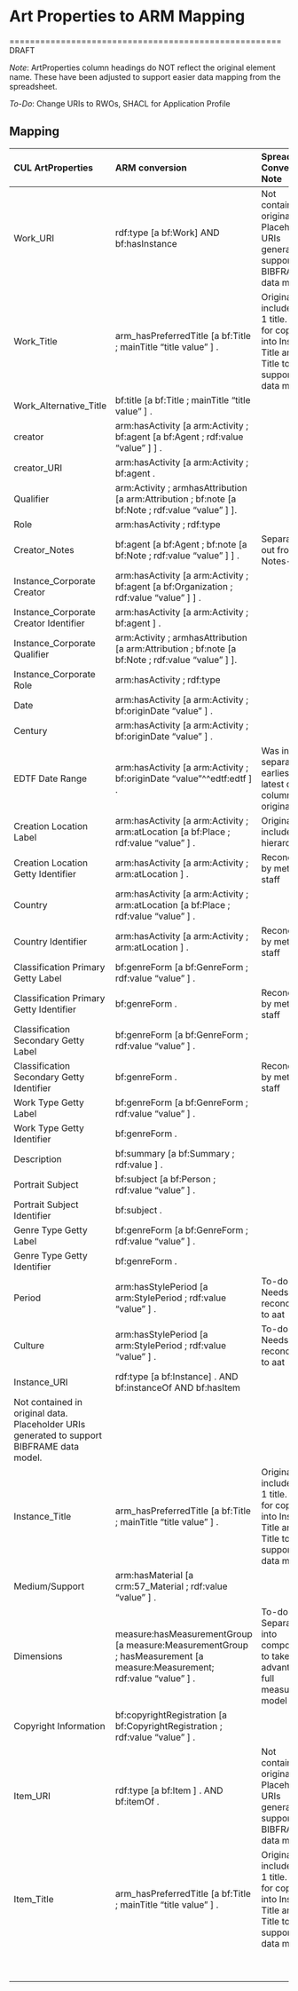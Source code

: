 # Art Properties to ARM Mapping
=====================================================
DRAFT

*Note*: ArtProperties column headings do NOT reflect the original element name. These have been adjusted to support easier data mapping from the spreadsheet.

*To-Do*: Change URIs to RWOs, SHACL for Application Profile

<a>Mapping</a>
----------------------
| CUL ArtProperties      | ARM conversion        | Spreadsheet Conversion Note
|:-------------|:-------------|:-------------|
|Work_URI   |rdf:type [a bf:Work] AND <WorkIURI> bf:hasInstance <InstanceURI>   |Not contained in original data. Placeholder URIs generated to support BIBFRAME data model.
|Work_Title   |arm_hasPreferredTitle [a bf:Title ; mainTitle “title value” ] .   |Original data included only 1 title. Values for copied into Instance Title and Item Title to support BF data model
|Work_Alternative_Title   | bf:title [a bf:Title ; mainTitle “title value” ] .  |   
|creator   |arm:hasActivity [a arm:Activity ; bf:agent [a bf:Agent ; rdf:value “value” ] ]  . | 
|creator_URI   |arm:hasActivity [a arm:Activity ; bf:agent <URI> .   | 
|Qualifier   |arm:Activity ; armhasAttribution [a arm:Attribution ; bf:note [a bf:Note ; rdf:value “value” ] ].   | 
|Role   |arm:hasActivity ; rdf:type   | 
|Creator_Notes   |bf:agent [a bf:Agent ; bf:note [a bf:Note ; rdf:value “value” ] ] .   |Separated out from Notes-Public
|Instance_Corporate Creator   |arm:hasActivity [a arm:Activity ; bf:agent [a bf:Organization ; rdf:value “value” ] ] .   | 
|Instance_Corporate Creator Identifier   |arm:hasActivity [a arm:Activity ; bf:agent <URI> ] .   | 
|Instance_Corporate Qualifier   |arm:Activity ; armhasAttribution [a arm:Attribution ; bf:note [a bf:Note ; rdf:value “value” ] ].   | 
|Instance_Corporate Role   |arm:hasActivity ; rdf:type   | 
|Date   |arm:hasActivity [a arm:Activity ; bf:originDate “value” ] .   | 
|Century   |arm:hasActivity [a arm:Activity ; bf:originDate “value” ] .   | 
|EDTF Date Range  |arm:hasActivity [a arm:Activity ; bf:originDate “value”^^edtf:edtf ] .   | Was in separate earliest and latest date columns in original data
|Creation Location Label   |arm:hasActivity [a arm:Activity ; arm:atLocation [a bf:Place ; rdf:value “value” ] .   |Original data includes hierarchy 
|Creation Location Getty Identifier   |arm:hasActivity [a arm:Activity ; arm:atLocation <URI> ] .   |Reconciled by metadata staff
|Country   |arm:hasActivity [a arm:Activity ; arm:atLocation [a bf:Place ; rdf:value “value” ] .   | 
|Country Identifier   |arm:hasActivity [a arm:Activity ; arm:atLocation <URI> ] .   |Reconciled by metadata staff
|Classification Primary Getty Label   |bf:genreForm [a bf:GenreForm ; rdf:value “value” ] .   | 
|Classification Primary Getty Identifier   |bf:genreForm <URI> .   |Reconciled by metadata staff 
|Classification Secondary Getty Label   |bf:genreForm [a bf:GenreForm ; rdf:value “value” ] .   | 
|Classification Secondary Getty Identifier   |bf:genreForm <URI> .   |Reconciled by metadata staff 
|Work Type Getty Label   |bf:genreForm [a bf:GenreForm ; rdf:value “value” ] .   | 
|Work Type Getty Identifier   |bf:genreForm <URI> .   | 
|Description   |bf:summary [a bf:Summary ; rdf:value ] .   | 
|Portrait Subject   |bf:subject [a bf:Person ; rdf:value “value” ] .   | 
|Portrait Subject Identifier   |bf:subject <URI>  .   | 
|Genre Type Getty Label   |bf:genreForm [a bf:GenreForm ; rdf:value “value” ] .   | 
|Genre Type Getty Identifier   |bf:genreForm <URI> .   | 
|Period   |arm:hasStylePeriod [a arm:StylePeriod ; rdf:value “value” ] .   |To-do: Needs reconciliation to aat
|Culture   |arm:hasStylePeriod [a arm:StylePeriod ; rdf:value “value” ] .   |To-do: Needs reconciliation to aat
|Instance_URI   |rdf:type [a bf:Instance] . AND <InstanceURI> bf:instanceOf <WorkURI> AND <Instance URI> bf:hasItem <Item URI>
   |Not contained in original data. Placeholder URIs generated to support BIBFRAME data model. 
|Instance_Title   |arm_hasPreferredTitle [a bf:Title ; mainTitle “title value” ] .   |Original data included only 1 title. Values for copied into Instance Title and Item Title to support BF data model 
|Medium/Support   |arm:hasMaterial [a crm:57_Material ;  rdf:value “value” ] .   | 
|Dimensions   |measure:hasMeasurementGroup [a measure:MeasurementGroup ; hasMeasurement [a measure:Measurement; rdf:value “value” ] .   | To-do: Separate out into components to take advantage of full measurement model
|Copyright Information   |bf:copyrightRegistration [a bf:CopyrightRegistration ; rdf:value “value” ] .   | 
|Item_URI   | rdf:type [a bf:Item ] . AND <Item URI> bf:itemOf <Instance URI> . |Not contained in original data. Placeholder URIs generated to support BIBFRAME data model.
|Item_Title   |arm_hasPreferredTitle [a bf:Title ; mainTitle “title value” ] .   |Original data included only 1 title. Values for copied into Instance Title and Item Title to support BF data model.
|   |   | 
|   |   | 
|   |   | 
|   |   | 
|   |   | 
|   |   | 
|   |   | 
|   |   | 
|   |   | 
